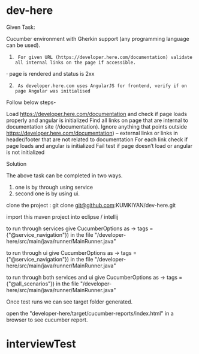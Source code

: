 # dev-here

Given Task:

Cucumber environment with Gherkin support (any programming language can be used).

1.      For given URL (https://developer.here.com/documentation) validate all internal links on the page if accessible.

·        page is rendered and status is 2xx

2.      As developer.here.com uses AngularJS for frontend, verify if on page Angular was initialised



Follow below steps-

Load https://developer.here.com/documentation and check if page loads properly and angular is initialized
Find all links on page that are internal to documentation site (/documentation). Ignore anything that points outside https://developer.here.com/documentation) – external links or links in header/footer that are not related to documentation
For each link check if page loads and angular is initialized
Fail test if page doesn’t load or angular is not initialized


Solution

The above task can be completed in two ways.

1.  one is by through using service
2.  second one is by using ui.

clone the project : git clone git@github.com:KUMKIYAN/dev-here.git

import this maven project into eclipse / intellij

to run through services give CucumberOptions as ->  tags = {"@service_navigation"}) in the file "/developer-here/src/main/java/runner/MainRunner.java"

to run through ui give CucumberOptions as ->  tags = {"@service_navigation"}) in the file "/developer-here/src/main/java/runner/MainRunner.java"

to run through both services and ui give CucumberOptions as  -> tags = {"@all_scenarios"}) in the file "/developer-here/src/main/java/runner/MainRunner.java"

Once test runs we can see target folder generated.

open the "developer-here/target/cucumber-reports/index.html" in a browser to see cucumber report.
# interviewTest
